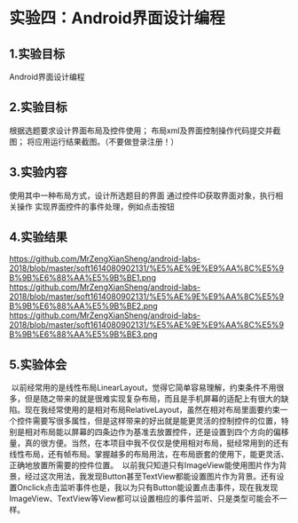 # 实验四：Android界面设计编程

## 1.实验目标
Android界面设计编程 

## 2.实验目标
根据选题要求设计界面布局及控件使用；
布局xml及界面控制操作代码提交并截图；
将应用运行结果截图。（不要做登录注册！）

## 3.实验内容
使用其中一种布局方式，设计所选题目的界面
通过控件ID获取界面对象，执行相关操作
实现界面控件的事件处理，例如点击按钮
 
## 4.实验结果
https://github.com/MrZengXianSheng/android-labs-2018/blob/master/soft1614080902131/%E5%AE%9E%E9%AA%8C%E5%9B%9B%E6%88%AA%E5%9B%BE1.png
https://github.com/MrZengXianSheng/android-labs-2018/blob/master/soft1614080902131/%E5%AE%9E%E9%AA%8C%E5%9B%9B%E6%88%AA%E5%9B%BE2.png
https://github.com/MrZengXianSheng/android-labs-2018/blob/master/soft1614080902131/%E5%AE%9E%E9%AA%8C%E5%9B%9B%E6%88%AA%E5%9B%BE3.png
 
## 5.实验体会
  以前经常用的是线性布局LinearLayout，觉得它简单容易理解，约束条件不用很多，但是随之带来的就是很难实现复杂布局，而且是手机屏幕的适配上有很大的缺陷。现在我经常使用的是相对布局RelativeLayout，虽然在相对布局里面要约束一个控件需要写很多属性，但是这样带来的好出就是能更灵活的控制控件的位置，特别是相对布局能以屏幕的四条边作为基准去放置控件，还是设置到四个方向的偏移量，真的很方便。当然，在本项目中我不仅仅是使用相对布局，挺经常用到的还有线性布局，还有帧布局。掌握越多的布局用法，在布局嵌套的使用下，能更灵活、正确地放置所需要的控件位置。
  以前我只知道只有ImageView能使用图片作为背景，经过这次用法，我发现Button甚至TextView都能设置图片作为背景。还有设置Onclick点击监听事件也是，我以为只有Button能设置点击事件，现在我发现ImageView、TextView等View都可以设置相应的事件监听、只是类型可能会不一样。
